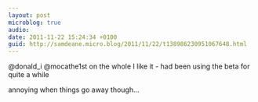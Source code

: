 ```yaml
---
layout: post
microblog: true
audio: 
date: 2011-11-22 15:24:34 +0100
guid: http://samdeane.micro.blog/2011/11/22/t138986230951067648.html
---
```

@donald_i @mocathe1st on the whole I like it - had been using the beta for quite a while

annoying when things go away though...
